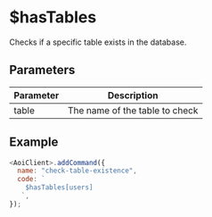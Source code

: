 # $hasTables

Checks if a specific table exists in the database.

## Parameters

| Parameter | Description                             |
| --------- | --------------------------------------- |
| table     | The name of the table to check          |

## Example

```js
<AoiClient>.addCommand({
  name: "check-table-existence",
  code: `
    $hasTables[users]
   `,
});
```